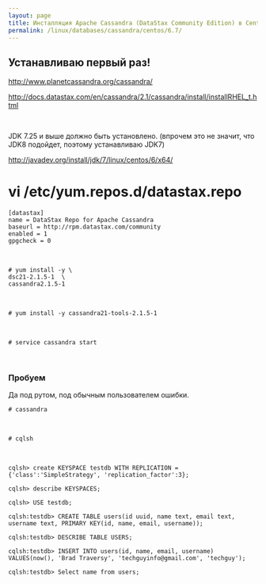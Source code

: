 ```yaml
---
layout: page
title: Инсталляция Apache Cassandra (DataStax Community Edition) в Centos 6.7
permalink: /linux/databases/cassandra/centos/6.7/
---
```


## Устанавливаю первый раз!

http://www.planetcassandra.org/cassandra/

http://docs.datastax.com/en/cassandra/2.1/cassandra/install/installRHEL_t.html


<br/>

JDK 7.25 и выше должно быть установлено. (впрочем это не значит, что JDK8 подойдет, поэтому устанавливаю JDK7)

http://javadev.org/install/jdk/7/linux/centos/6/x64/


# vi /etc/yum.repos.d/datastax.repo

    [datastax]
    name = DataStax Repo for Apache Cassandra
    baseurl = http://rpm.datastax.com/community
    enabled = 1
    gpgcheck = 0

<br/>

    # yum install -y \
    dsc21-2.1.5-1  \
    cassandra2.1.5-1

<br/>

    # yum install -y cassandra21-tools-2.1.5-1

<br/>

    # service cassandra start

<br/>

### Пробуем

Да под рутом, под обычным пользователем ошибки.

    # cassandra

<br/>

    # cqlsh

<br/>


    cqlsh> create KEYSPACE testdb WITH REPLICATION = {'class':'SimpleStrategy', 'replication_factor':3};

    cqlsh> describe KEYSPACES;

    cqlsh> USE testdb;

    cqlsh:testdb> CREATE TABLE users(id uuid, name text, email text, username text, PRIMARY KEY(id, name, email, username));

    cqlsh:testdb> DESCRIBE TABLE USERS;

    cqlsh:testdb> INSERT INTO users(id, name, email, username) VALUES(now(), 'Brad Traversy', 'techguyinfo@gmail.com', 'techguy');

    cqlsh:testdb> Select name from users;
